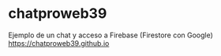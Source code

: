 # chatproweb39
Ejemplo de un chat y acceso a Firebase (Firestore con Google)
https://chatproweb39.github.io
